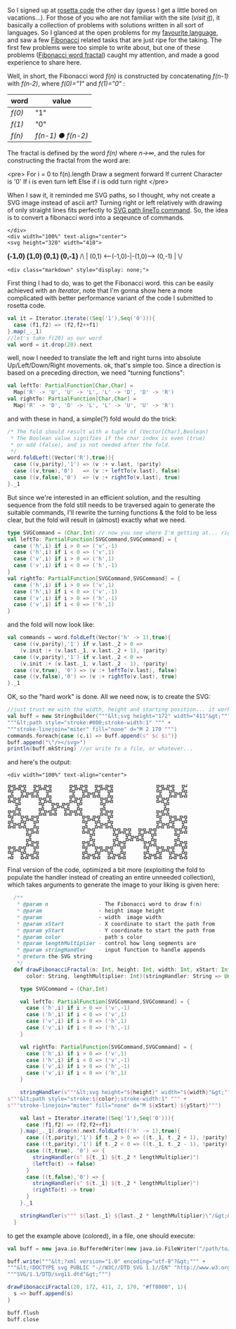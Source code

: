 So I signed up at [rosetta code](http://rosettacode.org) the other day (guess I get a little bored on vacations...). For those of you who are not familiar with the site (_visit [it](http://rosettacode.org)_), it basically a collection of problems with solutions written in all sort of languages. So I glanced at the open problems for my [favourite language](http://www.scala-lang.org), and saw a few [Fibonacci](http://en.wikipedia.org/wiki/Fibonacci_number) related tasks that are just ripe for the taking. The first few problems were too simple to write about, but one of these problems ([Fibonacci word fractal](http://rosettacode.org/wiki/Fibonacci_word/fractal)) caught my attention, and made a good experience to share here.

Well, in short, the Fibonacci word _f(n)_ is constructed by concatenating _f(n-1)_ with _f(n-2)_, where _f(0)="1"_ and _f(1)="0"_ \:

| word   | value                   |
|--------|-------------------------|
| _f(0)_ | "1"                     |
| _f(1)_ | "0"                     |
| _f(n)_ | _f(n-1) &#9679; f(n-2)_ |

The fractal is defined by the word _f(n)_ where _n&#8594;&#8734;_, and the rules for constructing the fractal from the word are\:

&lt;pre&gt;
For i = 0 to f(n).length
  Draw a segment forward 
  If current Character is '0'
    If i is even turn left
    Else if i is odd turn right
&lt;/pre&gt;

When I saw it, it reminded me SVG paths, so I thought, why not create a SVG image instead of ascii art? Turning right or left relatively with drawing of only straight lines fits perfectly to [SVG path lineTo command](http://www.w3.org/TR/SVG/paths.html#PathDataLinetoCommands). So, the idea is to convert a fibonacci word into a seqeunce of commands.

    </div>
    <div width="100%" text-align="center">
    <svg height="320" width="410">
<polygon points="250,0 190,80 230,50 230,140 140,140 170,100 90,160 170,220 140,180 230,180 230,270 190,240 250,320 310,240 270,270 270,180 360,180 330,220 410,160 330,100 360,140 270,140 270,50 310,80" style="fill:#ffc000;stroke:#cc4000;stroke-width:1" />
<text x="150" y="167" style="font-family:Sans-Serif;font-size:larger;font-weight:bold" fill="#cc4000">(-1,0)</text>
<text x="300" y="167" style="font-family:Sans-Serif;font-size:larger;font-weight:bold" fill="#cc4000">(1,0)</text>
<text x="150" y="167" style="font-family:Sans-Serif;font-size:larger;font-weight:bold" fill="#cc4000" transform="rotate(270 250,160)">(0,1)</text>
<text x="150" y="167" style="font-family:Sans-Serif;font-size:larger;font-weight:bold" fill="#cc4000" transform="rotate(90 250,160)">(0,-1)</text> 
         /\
          |
        (0,1)
<--(-1,0)-|-(1,0)-->
        (0,-1)
          |
         \/
    </svg>
    </div>

    <div class="markdown" style="display: none;">
First thing I had to do, was to get the Fibonacci word. this can be easily achieved with an _Iterator_, note that I'm gonna show here a more complicated with better performance variant of the code I submitted to rosetta code.
```scala
val it = Iterator.iterate((Seq('1'),Seq('0'))){
  case (f1,f2) => (f2,f2++f1)
}.map(_._1)
//let's take f(20) as our word
val word = it.drop(20).next
```
well, now I needed to translate the left and right turns into absolute Up/Left/Down/Right movements.
ok, that's simple too. Since a direction is based on a preceding direction, we need "turning functions"\:
```scala
val leftTo: PartialFunction[Char,Char] = 
  Map('R' -> 'U', 'U' -> 'L', 'L' -> 'D', 'D' -> 'R')
val rightTo: PartialFunction[Char,Char] = 
  Map('R' -> 'D', 'D' -> 'L', 'L' -> 'U', 'U' -> 'R')
```
and with these in hand, a simple(?) fold would do the trick\:
```scala
/* The fold should result with a tuple of (Vector[Char],Boolean)
 * The Boolean value signifies if the char index is even (true) 
 * or odd (false), and is not needed after the fold.
 */
word.foldLeft((Vector('R'),true)){
  case ((v,parity),'1') => (v :+ v.last, !parity)
  case ((v,true),'0')   => (v :+ leftTo(v.last), false)
  case ((v,false),'0')  => (v :+ rightTo(v.last), true)
}._1
``` 
But since we're interested in an efficient solution, and the resulting sequence from the fold still needs to be traversed again to generate the suitable commands, I'll rewrite the turning functions & the fold to be less clear, but the fold will result in (almost) exactly what we need.
```scala
type SVGCommand = (Char,Int) // now you see where I'm getting at... right?
val leftTo: PartialFunction[SVGCommand,SVGCommand] = {
  case ('h',i) if i > 0 => ('v',-1)
  case ('h',i) if i < 0 => ('v',1)
  case ('v',i) if i > 0 => ('h',1)
  case ('v',i) if i < 0 => ('h',-1)
}
val rightTo: PartialFunction[SVGCommand,SVGCommand] = {
  case ('h',i) if i > 0 => ('v',1)
  case ('h',i) if i < 0 => ('v',-1)
  case ('v',i) if i > 0 => ('h',-1)
  case ('v',i) if i < 0 => ('h',1)
}
```
and the fold will now look like\:
```scala
val commands = word.foldLeft(Vector('h' -> 1),true){
  case ((v,parity),'1') if v.last._2 > 0 => 
    (v.init :+ (v.last._1, v.last._2 + 1), !parity) 
  case ((v,parity),'1') if v.last._2 < 0 => 
    (v.init :+ (v.last._1, v.last._2 - 1), !parity)
  case ((v,true), '0') => (v :+ leftTo(v.last), false)
  case ((v,false),'0') => (v :+ rightTo(v.last), true)
}._1
```
OK, so the "hard work" is done. All we need now, is to create the SVG\:
```scala
//just trust me with the width, height and starting position... it works. 
val buff = new StringBuilder("""&lt;svg height="172" width="411"&gt;""" + 
"""&lt;path style="stroke:#000;stroke-width:1" """ + 
"""stroke-linejoin="miter" fill="none" d="M 2 170 """)
commands.foreach{case (c,i) => buff.append(s" $c $i")}
buff.append("\"/></svg>")
println(buff.mkString) //or write to a file, or whatever...
```
and here's the output\:
    
    <div width="100%" text-align="center">
<svg height="172" width="411"><path style="stroke:#000;stroke-width:1" stroke-linejoin="miter" fill="none" d="M 2 170  h 1 v -2 h -1 v -2 h 2 v 1 h 2 v -1 h 2 v 2 h -1 v 2 h 2 v -1 h 2 v 1 h 2 v -2 h -1 v -2 h 1 v -2 h -2 v 1 h -2 v -2 h 1 v -2 h -1 v -2 h 2 v 1 h 2 v -2 h -1 v -2 h 1 v -2 h -2 v 1 h -2 v -1 h -2 v 2 h 1 v 2 h -2 v -1 h -2 v 1 h -2 v -2 h 1 v -2 h -1 v -2 h 2 v 1 h 2 v -2 h -1 v -2 h 1 v -2 h -2 v 1 h -2 v -2 h 1 v -2 h -1 v -2 h 2 v 1 h 2 v -1 h 2 v 2 h -1 v 2 h 2 v -1 h 2 v 1 h 2 v -2 h -1 v -2 h 2 v 1 h 2 v -1 h 2 v 2 h -1 v 2 h 1 v 2 h -2 v -1 h -2 v 2 h 1 v 2 h -1 v 2 h 2 v -1 h 2 v 1 h 2 v -2 h -1 v -2 h 2 v 1 h 2 v -1 h 2 v 2 h -1 v 2 h 2 v -1 h 2 v 1 h 2 v -2 h -1 v -2 h 1 v -2 h -2 v 1 h -2 v -2 h 1 v -2 h -1 v -2 h 2 v 1 h 2 v -1 h 2 v 2 h -1 v 2 h 2 v -1 h 2 v 1 h 2 v -2 h -1 v -2 h 2 v 1 h 2 v -1 h 2 v 2 h -1 v 2 h 1 v 2 h -2 v -1 h -2 v 2 h 1 v 2 h -1 v 2 h 2 v -1 h 2 v 2 h -1 v 2 h 1 v 2 h -2 v -1 h -2 v 1 h -2 v -2 h 1 v -2 h -2 v 1 h -2 v -1 h -2 v 2 h 1 v 2 h -1 v 2 h 2 v -1 h 2 v 2 h -1 v 2 h 1 v 2 h -2 v -1 h -2 v 2 h 1 v 2 h -1 v 2 h 2 v -1 h 2 v 1 h 2 v -2 h -1 v -2 h 2 v 1 h 2 v -1 h 2 v 2 h -1 v 2 h 2 v -1 h 2 v 1 h 2 v -2 h -1 v -2 h 1 v -2 h -2 v 1 h -2 v -2 h 1 v -2 h -1 v -2 h 2 v 1 h 2 v -1 h 2 v 2 h -1 v 2 h 2 v -1 h 2 v 1 h 2 v -2 h -1 v -2 h 2 v 1 h 2 v -1 h 2 v 2 h -1 v 2 h 1 v 2 h -2 v -1 h -2 v 2 h 1 v 2 h -1 v 2 h 2 v -1 h 2 v 1 h 2 v -2 h -1 v -2 h 2 v 1 h 2 v -1 h 2 v 2 h -1 v 2 h 2 v -1 h 2 v 1 h 2 v -2 h -1 v -2 h 1 v -2 h -2 v 1 h -2 v -2 h 1 v -2 h -1 v -2 h 2 v 1 h 2 v -2 h -1 v -2 h 1 v -2 h -2 v 1 h -2 v -1 h -2 v 2 h 1 v 2 h -2 v -1 h -2 v 1 h -2 v -2 h 1 v -2 h -1 v -2 h 2 v 1 h 2 v -2 h -1 v -2 h 1 v -2 h -2 v 1 h -2 v -2 h 1 v -2 h -1 v -2 h 2 v 1 h 2 v -1 h 2 v 2 h -1 v 2 h 2 v -1 h 2 v 1 h 2 v -2 h -1 v -2 h 1 v -2 h -2 v 1 h -2 v -2 h 1 v -2 h -1 v -2 h 2 v 1 h 2 v -2 h -1 v -2 h 1 v -2 h -2 v 1 h -2 v -1 h -2 v 2 h 1 v 2 h -2 v -1 h -2 v 1 h -2 v -2 h 1 v -2 h -2 v 1 h -2 v -1 h -2 v 2 h 1 v 2 h -1 v 2 h 2 v -1 h 2 v 2 h -1 v 2 h 1 v 2 h -2 v -1 h -2 v 1 h -2 v -2 h 1 v -2 h -2 v 1 h -2 v -1 h -2 v 2 h 1 v 2 h -2 v -1 h -2 v 1 h -2 v -2 h 1 v -2 h -1 v -2 h 2 v 1 h 2 v -2 h -1 v -2 h 1 v -2 h -2 v 1 h -2 v -2 h 1 v -2 h -1 v -2 h 2 v 1 h 2 v -1 h 2 v 2 h -1 v 2 h 2 v -1 h 2 v 1 h 2 v -2 h -1 v -2 h 1 v -2 h -2 v 1 h -2 v -2 h 1 v -2 h -1 v -2 h 2 v 1 h 2 v -2 h -1 v -2 h 1 v -2 h -2 v 1 h -2 v -1 h -2 v 2 h 1 v 2 h -2 v -1 h -2 v 1 h -2 v -2 h 1 v -2 h -1 v -2 h 2 v 1 h 2 v -2 h -1 v -2 h 1 v -2 h -2 v 1 h -2 v -2 h 1 v -2 h -1 v -2 h 2 v 1 h 2 v -1 h 2 v 2 h -1 v 2 h 2 v -1 h 2 v 1 h 2 v -2 h -1 v -2 h 2 v 1 h 2 v -1 h 2 v 2 h -1 v 2 h 1 v 2 h -2 v -1 h -2 v 2 h 1 v 2 h -1 v 2 h 2 v -1 h 2 v 1 h 2 v -2 h -1 v -2 h 2 v 1 h 2 v -1 h 2 v 2 h -1 v 2 h 2 v -1 h 2 v 1 h 2 v -2 h -1 v -2 h 1 v -2 h -2 v 1 h -2 v -2 h 1 v -2 h -1 v -2 h 2 v 1 h 2 v -2 h -1 v -2 h 1 v -2 h -2 v 1 h -2 v -1 h -2 v 2 h 1 v 2 h -2 v -1 h -2 v 1 h -2 v -2 h 1 v -2 h -1 v -2 h 2 v 1 h 2 v -2 h -1 v -2 h 1 v -2 h -2 v 1 h -2 v -2 h 1 v -2 h -1 v -2 h 2 v 1 h 2 v -1 h 2 v 2 h -1 v 2 h 2 v -1 h 2 v 1 h 2 v -2 h -1 v -2 h 1 v -2 h -2 v 1 h -2 v -2 h 1 v -2 h -1 v -2 h 2 v 1 h 2 v -2 h -1 v -2 h 1 v -2 h -2 v 1 h -2 v -1 h -2 v 2 h 1 v 2 h -2 v -1 h -2 v 1 h -2 v -2 h 1 v -2 h -2 v 1 h -2 v -1 h -2 v 2 h 1 v 2 h -1 v 2 h 2 v -1 h 2 v 2 h -1 v 2 h 1 v 2 h -2 v -1 h -2 v 1 h -2 v -2 h 1 v -2 h -2 v 1 h -2 v -1 h -2 v 2 h 1 v 2 h -2 v -1 h -2 v 1 h -2 v -2 h 1 v -2 h -1 v -2 h 2 v 1 h 2 v -2 h -1 v -2 h 1 v -2 h -2 v 1 h -2 v -1 h -2 v 2 h 1 v 2 h -2 v -1 h -2 v 1 h -2 v -2 h 1 v -2 h -2 v 1 h -2 v -1 h -2 v 2 h 1 v 2 h -1 v 2 h 2 v -1 h 2 v 2 h -1 v 2 h 1 v 2 h -2 v -1 h -2 v 2 h 1 v 2 h -1 v 2 h 2 v -1 h 2 v 1 h 2 v -2 h -1 v -2 h 2 v 1 h 2 v -1 h 2 v 2 h -1 v 2 h 1 v 2 h -2 v -1 h -2 v 2 h 1 v 2 h -1 v 2 h 2 v -1 h 2 v 2 h -1 v 2 h 1 v 2 h -2 v -1 h -2 v 1 h -2 v -2 h 1 v -2 h -2 v 1 h -2 v -1 h -2 v 2 h 1 v 2 h -2 v -1 h -2 v 1 h -2 v -2 h 1 v -2 h -1 v -2 h 2 v 1 h 2 v -2 h -1 v -2 h 1 v -2 h -2 v 1 h -2 v -1 h -2 v 2 h 1 v 2 h -2 v -1 h -2 v 1 h -2 v -2 h 1 v -2 h -2 v 1 h -2 v -1 h -2 v 2 h 1 v 2 h -1 v 2 h 2 v -1 h 2 v 2 h -1 v 2 h 1 v 2 h -2 v -1 h -2 v 1 h -2 v -2 h 1 v -2 h -2 v 1 h -2 v -1 h -2 v 2 h 1 v 2 h -2 v -1 h -2 v 1 h -2 v -2 h 1 v -2 h -1 v -2 h 2 v 1 h 2 v -2 h -1 v -2 h 1 v -2 h -2 v 1 h -2 v -2 h 1 v -2 h -1 v -2 h 2 v 1 h 2 v -1 h 2 v 2 h -1 v 2 h 2 v -1 h 2 v 1 h 2 v -2 h -1 v -2 h 1 v -2 h -2 v 1 h -2 v -2 h 1 v -2 h -1 v -2 h 2 v 1 h 2 v -2 h -1 v -2 h 1 v -2 h -2 v 1 h -2 v -1 h -2 v 2 h 1 v 2 h -2 v -1 h -2 v 1 h -2 v -2 h 1 v -2 h -1 v -2 h 2 v 1 h 2 v -2 h -1 v -2 h 1 v -2 h -2 v 1 h -2 v -2 h 1 v -2 h -1 v -2 h 2 v 1 h 2 v -1 h 2 v 2 h -1 v 2 h 2 v -1 h 2 v 1 h 2 v -2 h -1 v -2 h 2 v 1 h 2 v -1 h 2 v 2 h -1 v 2 h 1 v 2 h -2 v -1 h -2 v 2 h 1 v 2 h -1 v 2 h 2 v -1 h 2 v 1 h 2 v -2 h -1 v -2 h 2 v 1 h 2 v -1 h 2 v 2 h -1 v 2 h 2 v -1 h 2 v 1 h 2 v -2 h -1 v -2 h 1 v -2 h -2 v 1 h -2 v -2 h 1 v -2 h -1 v -2 h 2 v 1 h 2 v -2 h -1 v -2 h 1 v -2 h -2 v 1 h -2 v -1 h -2 v 2 h 1 v 2 h -2 v -1 h -2 v 1 h -2 v -2 h 1 v -2 h -1 v -2 h 2 v 1 h 2 v -2 h -1 v -2 h 1 v -2 h -2 v 1 h -2 v -2 h 1 v -2 h -1 v -2 h 2 v 1 h 2 v -1 h 2 v 2 h -1 v 2 h 2 v -1 h 2 v 1 h 2 v -2 h -1 v -2 h 1 v -2 h -2 v 1 h -2 v -2 h 1 v -2 h -1 v -2 h 2 v 1 h 2 v -2 h -1 v -2 h 1 v -2 h -2 v 1 h -2 v -1 h -2 v 2 h 1 v 2 h -2 v -1 h -2 v 1 h -2 v -2 h 1 v -2 h -2 v 1 h -2 v -1 h -2 v 2 h 1 v 2 h -1 v 2 h 2 v -1 h 2 v 2 h -1 v 2 h 1 v 2 h -2 v -1 h -2 v 1 h -2 v -2 h 1 v -2 h -2 v 1 h -2 v -1 h -2 v 2 h 1 v 2 h -2 v -1 h -2 v 1 h -2 v -2 h 1 v -2 h -1 v -2 h 2 v 1 h 2 v -2 h -1 v -2 h 1 v -2 h -2 v 1 h -2 v -2 h 1 v -2 h -1 v -2 h 2 v 1 h 2 v -1 h 2 v 2 h -1 v 2 h 2 v -1 h 2 v 1 h 2 v -2 h -1 v -2 h 1 v -2 h -2 v 1 h -2 v -2 h 1 v -2 h -1 v -2 h 2 v 1 h 2 v -2 h -1 v -2 h 1 v -2 h -2 v 1 h -2 v -1 h -2 v 2 h 1 v 2 h -2 v -1 h -2 v 1 h -2 v -2 h 1 v -2 h -1 v -2 h 2 v 1 h 2 v -2 h -1 v -2 h 1 v -2 h -2 v 1 h -2 v -2 h 1 v -2 h -1 v -2 h 2 v 1 h 2 v -1 h 2 v 2 h -1 v 2 h 2 v -1 h 2 v 1 h 2 v -2 h -1 v -2 h 2 v 1 h 2 v -1 h 2 v 2 h -1 v 2 h 1 v 2 h -2 v -1 h -2 v 2 h 1 v 2 h -1 v 2 h 2 v -1 h 2 v 1 h 2 v -2 h -1 v -2 h 2 v 1 h 2 v -1 h 2 v 2 h -1 v 2 h 2 v -1 h 2 v 1 h 2 v -2 h -1 v -2 h 1 v -2 h -2 v 1 h -2 v -2 h 1 v -2 h -1 v -2 h 2 v 1 h 2 v -1 h 2 v 2 h -1 v 2 h 2 v -1 h 2 v 1 h 2 v -2 h -1 v -2 h 2 v 1 h 2 v -1 h 2 v 2 h -1 v 2 h 1 v 2 h -2 v -1 h -2 v 2 h 1 v 2 h -1 v 2 h 2 v -1 h 2 v 2 h -1 v 2 h 1 v 2 h -2 v -1 h -2 v 1 h -2 v -2 h 1 v -2 h -2 v 1 h -2 v -1 h -2 v 2 h 1 v 2 h -1 v 2 h 2 v -1 h 2 v 2 h -1 v 2 h 1 v 2 h -2 v -1 h -2 v 2 h 1 v 2 h -1 v 2 h 2 v -1 h 2 v 1 h 2 v -2 h -1 v -2 h 2 v 1 h 2 v -1 h 2 v 2 h -1 v 2 h 2 v -1 h 2 v 1 h 2 v -2 h -1 v -2 h 1 v -2 h -2 v 1 h -2 v -2 h 1 v -2 h -1 v -2 h 2 v 1 h 2 v -1 h 2 v 2 h -1 v 2 h 2 v -1 h 2 v 1 h 2 v -2 h -1 v -2 h 2 v 1 h 2 v -1 h 2 v 2 h -1 v 2 h 1 v 2 h -2 v -1 h -2 v 2 h 1 v 2 h -1 v 2 h 2 v -1 h 2 v 1 h 2 v -2 h -1 v -2 h 2 v 1 h 2 v -1 h 2 v 2 h -1 v 2 h 2 v -1 h 2 v 1 h 2 v -2 h -1 v -2 h 1 v -2 h -2 v 1 h -2 v -2 h 1 v -2 h -1 v -2 h 2 v 1 h 2 v -2 h -1 v -2 h 1 v -2 h -2 v 1 h -2 v -1 h -2 v 2 h 1 v 2 h -2 v -1 h -2 v 1 h -2 v -2 h 1 v -2 h -1 v -2 h 2 v 1 h 2 v -2 h -1 v -2 h 1 v -2 h -2 v 1 h -2 v -2 h 1 v -2 h -1 v -2 h 2 v 1 h 2 v -1 h 2 v 2 h -1 v 2 h 2 v -1 h 2 v 1 h 2 v -2 h -1 v -2 h 2 v 1 h 2 v -1 h 2 v 2 h -1 v 2 h 1 v 2 h -2 v -1 h -2 v 2 h 1 v 2 h -1 v 2 h 2 v -1 h 2 v 1 h 2 v -2 h -1 v -2 h 2 v 1 h 2 v -1 h 2 v 2 h -1 v 2 h 2 v -1 h 2 v 1 h 2 v -2 h -1 v -2 h 1 v -2 h -2 v 1 h -2 v -2 h 1 v -2 h -1 v -2 h 2 v 1 h 2 v -1 h 2 v 2 h -1 v 2 h 2 v -1 h 2 v 1 h 2 v -2 h -1 v -2 h 2 v 1 h 2 v -1 h 2 v 2 h -1 v 2 h 1 v 2 h -2 v -1 h -2 v 2 h 1 v 2 h -1 v 2 h 2 v -1 h 2 v 2 h -1 v 2 h 1 v 2 h -2 v -1 h -2 v 1 h -2 v -2 h 1 v -2 h -2 v 1 h -2 v -1 h -2 v 2 h 1 v 2 h -1 v 2 h 2 v -1 h 2 v 2 h -1 v 2 h 1 v 2 h -2 v -1 h -2 v 2 h 1 v 2 h -1 v 2 h 2 v -1 h 2 v 1 h 2 v -2 h -1 v -2 h 2 v 1 h 2 v -1 h 2 v 2 h -1 v 2 h 1 v 2 h -2 v -1 h -2 v 2 h 1 v 2 h -1 v 2 h 2 v -1 h 2 v 2 h -1 v 2 h 1 v 2 h -2 v -1 h -2 v 1 h -2 v -2 h 1 v -2 h -2 v 1 h -2 v -1 h -2 v 2 h 1 v 2 h -2 v -1 h -2 v 1 h -2 v -2 h 1 v -2 h -1 v -2 h 2 v 1 h 2 v -2 h -1 v -2 h 1 v -2 h -2 v 1 h -2 v -1 h -2 v 2 h 1 v 2 h -2 v -1 h -2 v 1 h -2 v -2 h 1 v -2 h -2 v 1 h -2 v -1 h -2 v 2 h 1 v 2 h -1 v 2 h 2 v -1 h 2 v 2 h -1 v 2 h 1 v 2 h -2 v -1 h -2 v 2 h 1 v 2 h -1 v 2 h 2 v -1 h 2 v 1 h 2 v -2 h -1 v -2 h 2 v 1 h 2 v -1 h 2 v 2 h -1 v 2 h 1 v 2 h -2 v -1 h -2 v 2 h 1 v 2 h -1 v 2 h 2 v -1 h 2 v 2 h -1 v 2 h 1 v 2 h -2 v -1 h -2 v 1 h -2 v -2 h 1 v -2 h -2 v 1 h -2 v -1 h -2 v 2 h 1 v 2 h -1 v 2 h 2 v -1 h 2 v 2 h -1 v 2 h 1 v 2 h -2 v -1 h -2 v 2 h 1 v 2 h -1 v 2 h 2 v -1 h 2 v 1 h 2 v -2 h -1 v -2 h 2 v 1 h 2 v -1 h 2 v 2 h -1 v 2 h 2 v -1 h 2 v 1 h 2 v -2 h -1 v -2 h 1 v -2 h -2 v 1 h -2 v -2 h 1 v -2 h -1 v -2 h 2 v 1 h 2 v -1 h 2 v 2 h -1 v 2 h 2 v -1 h 2 v 1 h 2 v -2 h -1 v -2 h 2 v 1 h 2 v -1 h 2 v 2 h -1 v 2 h 1 v 2 h -2 v -1 h -2 v 2 h 1 v 2 h -1 v 2 h 2 v -1 h 2 v 1 h 2 v -2 h -1 v -2 h 2 v 1 h 2 v -1 h 2 v 2 h -1 v 2 h 2 v -1 h 2 v 1 h 2 v -2 h -1 v -2 h 1 v -2 h -2 v 1 h -2 v -2 h 1 v -2 h -1 v -2 h 2 v 1 h 2 v -2 h -1 v -2 h 1 v -2 h -2 v 1 h -2 v -1 h -2 v 2 h 1 v 2 h -2 v -1 h -2 v 1 h -2 v -2 h 1 v -2 h -1 v -2 h 2 v 1 h 2 v -2 h -1 v -2 h 1 v -2 h -2 v 1 h -2 v -2 h 1 v -2 h -1 v -2 h 2 v 1 h 2 v -1 h 2 v 2 h -1 v 2 h 2 v -1 h 2 v 1 h 2 v -2 h -1 v -2 h 2 v 1 h 2 v -1 h 2 v 2 h -1 v 2 h 1 v 2 h -2 v -1 h -2 v 2 h 1 v 2 h -1 v 2 h 2 v -1 h 2 v 1 h 2 v -2 h -1 v -2 h 2 v 1 h 2 v -1 h 2 v 2 h -1 v 2 h 2 v -1 h 2 v 1 h 2 v -2 h -1 v -2 h 1 v -2 h -2 v 1 h -2 v -2 h 1 v -2 h -1 v -2 h 2 v 1 h 2 v -1 h 2 v 2 h -1 v 2 h 2 v -1 h 2 v 1 h 2 v -2 h -1 v -2 h 2 v 1 h 2 v -1 h 2 v 2 h -1 v 2 h 1 v 2 h -2 v -1 h -2 v 2 h 1 v 2 h -1 v 2 h 2 v -1 h 2 v 2 h -1 v 2 h 1 v 2 h -2 v -1 h -2 v 1 h -2 v -2 h 1 v -2 h -2 v 1 h -2 v -1 h -2 v 2 h 1 v 2 h -1 v 2 h 2 v -1 h 2 v 2 h -1 v 2 h 1 v 2 h -2 v -1 h -2 v 2 h 1 v 2 h -1 v 2 h 2 v -1 h 2 v 1 h 2 v -2 h -1 v -2 h 2 v 1 h 2 v -1 h 2 v 2 h -1 v 2 h 2 v -1 h 2 v 1 h 2 v -2 h -1 v -2 h 1 v -2 h -2 v 1 h -2 v -2 h 1 v -2 h -1 v -2 h 2 v 1 h 2 v -1 h 2 v 2 h -1 v 2 h 2 v -1 h 2 v 1 h 2 v -2 h -1 v -2 h 2 v 1 h 2 v -1 h 2 v 2 h -1 v 2 h 1 v 2 h -2 v -1 h -2 v 2 h 1 v 2 h -1 v 2 h 2 v -1 h 2 v 1 h 2 v -2 h -1 v -2 h 2 v 1 h 2 v -1 h 2 v 2 h -1 v 2 h 2 v -1 h 2 v 1 h 2 v -2 h -1 v -2 h 1 v -2 h -2 v 1 h -2 v -2 h 1 v -2 h -1 v -2 h 2 v 1 h 2 v -2 h -1 v -2 h 1 v -2 h -2 v 1 h -2 v -1 h -2 v 2 h 1 v 2 h -2 v -1 h -2 v 1 h -2 v -2 h 1 v -2 h -1 v -2 h 2 v 1 h 2 v -2 h -1 v -2 h 1 v -2 h -2 v 1 h -2 v -2 h 1 v -2 h -1 v -2 h 2 v 1 h 2 v -1 h 2 v 2 h -1 v 2 h 2 v -1 h 2 v 1 h 2 v -2 h -1 v -2 h 1 v -2 h -2 v 1 h -2 v -2 h 1 v -2 h -1 v -2 h 2 v 1 h 2 v -2 h -1 v -2 h 1 v -2 h -2 v 1 h -2 v -1 h -2 v 2 h 1 v 2 h -2 v -1 h -2 v 1 h -2 v -2 h 1 v -2 h -2 v 1 h -2 v -1 h -2 v 2 h 1 v 2 h -1 v 2 h 2 v -1 h 2 v 2 h -1 v 2 h 1 v 2 h -2 v -1 h -2 v 1 h -2 v -2 h 1 v -2 h -2 v 1 h -2 v -1 h -2 v 2 h 1 v 2 h -2 v -1 h -2 v 1 h -2 v -2 h 1 v -2 h -1 v -2 h 2 v 1 h 2 v -2 h -1 v -2 h 1 v -2 h -2 v 1 h -2 v -2 h 1 v -2 h -1 v -2 h 2 v 1 h 2 v -1 h 2 v 2 h -1 v 2 h 2 v -1 h 2 v 1 h 2 v -2 h -1 v -2 h 1 v -2 h -2 v 1 h -2 v -2 h 1 v -2 h -1 v -2 h 2 v 1 h 2 v -2 h -1 v -2 h 1 v -2 h -2 v 1 h -2 v -1 h -2 v 2 h 1 v 2 h -2 v -1 h -2 v 1 h -2 v -2 h 1 v -2 h -1 v -2 h 2 v 1 h 2 v -2 h -1 v -2 h 1 v -2 h -2 v 1 h -2 v -2 h 1 v -2 h -1 v -2 h 2 v 1 h 2 v -1 h 2 v 2 h -1 v 2 h 2 v -1 h 2 v 1 h 2 v -2 h -1 v -2 h 2 v 1 h 2 v -1 h 2 v 2 h -1 v 2 h 1 v 2 h -2 v -1 h -2 v 2 h 1 v 2 h -1 v 2 h 2 v -1 h 2 v 1 h 2 v -2 h -1 v -2 h 2 v 1 h 2 v -1 h 2 v 2 h -1 v 2 h 2 v -1 h 2 v 1 h 2 v -2 h -1 v -2 h 1 v -2 h -2 v 1 h -2 v -2 h 1 v -2 h -1 v -2 h 2 v 1 h 2 v -1 h 2 v 2 h -1 v 2 h 2 v -1 h 2 v 1 h 2 v -2 h -1 v -2 h 2 v 1 h 2 v -1 h 2 v 2 h -1 v 2 h 1 v 2 h -2 v -1 h -2 v 2 h 1 v 2 h -1 v 2 h 2 v -1 h 2 v 2 h -1 v 2 h 1 v 2 h -2 v -1 h -2 v 1 h -2 v -2 h 1 v -2 h -2 v 1 h -2 v -1 h -2 v 2 h 1 v 2 h -1 v 2 h 2 v -1 h 2 v 2 h -1 v 2 h 1 v 2 h -2 v -1 h -2 v 2 h 1 v 2 h -1 v 2 h 2 v -1 h 2 v 1 h 2 v -2 h -1 v -2 h 2 v 1 h 2 v -1 h 2 v 2 h -1 v 2 h 2 v -1 h 2 v 1 h 2 v -2 h -1 v -2 h 1 v -2 h -2 v 1 h -2 v -2 h 1 v -2 h -1 v -2 h 2 v 1 h 2 v -1 h 2 v 2 h -1 v 2 h 2 v -1 h 2 v 1 h 2 v -2 h -1 v -2 h 2 v 1 h 2 v -1 h 2 v 2 h -1 v 2 h 1 v 2 h -2 v -1 h -2 v 2 h 1 v 2 h -1 v 2 h 2 v -1 h 2 v 1 h 2 v -2 h -1 v -2 h 2 v 1 h 2 v -1 h 2 v 2 h -1 v 2 h 2 v -1 h 2 v 1 h 2 v -2 h -1 v -2 h 1 v -2 h -2 v 1 h -2 v -2 h 1 v -2 h -1 v -2 h 2 v 1 h 2 v -2 h -1 v -2 h 1 v -2 h -2 v 1 h -2 v -1 h -2 v 2 h 1 v 2 h -2 v -1 h -2 v 1 h -2 v -2 h 1 v -2 h -1 v -2 h 2 v 1 h 2 v -2 h -1 v -2 h 1 v -2 h -2 v 1 h -2 v -2 h 1 v -2 h -1 v -2 h 2 v 1 h 2 v -1 h 2 v 2 h -1 v 2 h 2 v -1 h 2 v 1 h 2 v -2 h -1 v -2 h 2 v 1 h 2 v -1 h 2 v 2 h -1 v 2 h 1 v 2 h -2 v -1 h -2 v 2 h 1 v 2 h -1 v 2 h 2 v -1 h 2 v 1 h 2 v -2 h -1 v -2 h 2 v 1 h 2 v -1 h 2 v 2 h -1 v 2 h 2 v -1 h 2 v 1 h 2 v -2 h -1 v -2 h 1 v -2 h -2 v 1 h -2 v -2 h 1 v -2 h -1 v -2 h 2 v 1 h 2 v -1 h 2 v 2 h -1 v 2 h 2 v -1 h 2 v 1 h 2 v -2 h -1 v -2 h 2 v 1 h 2 v -1 h 2 v 2 h -1 v 2 h 1 v 2 h -2 v -1 h -2 v 2 h 1 v 2 h -1 v 2 h 2 v -1 h 2 v 2 h -1 v 2 h 1 v 2 h -2 v -1 h -2 v 1 h -2 v -2 h 1 v -2 h -2 v 1 h -2 v -1 h -2 v 2 h 1 v 2 h -1 v 2 h 2 v -1 h 2 v 2 h -1 v 2 h 1 v 2 h -2 v -1 h -2 v 2 h 1 v 2 h -1 v 2 h 2 v -1 h 2 v 1 h 2 v -2 h -1 v -2 h 2 v 1 h 2 v -1 h 2 v 2 h -1 v 2 h 1 v 2 h -2 v -1 h -2 v 2 h 1 v 2 h -1 v 2 h 2 v -1 h 2 v 2 h -1 v 2 h 1 v 2 h -2 v -1 h -2 v 1 h -2 v -2 h 1 v -2 h -2 v 1 h -2 v -1 h -2 v 2 h 1 v 2 h -2 v -1 h -2 v 1 h -2 v -2 h 1 v -2 h -1 v -2 h 2 v 1 h 2 v -2 h -1 v -2 h 1 v -2 h -2 v 1 h -2 v -1 h -2 v 2 h 1 v 2 h -2 v -1 h -2 v 1 h -2 v -2 h 1 v -2 h -2 v 1 h -2 v -1 h -2 v 2 h 1 v 2 h -1 v 2 h 2 v -1 h 2 v 2 h -1 v 2 h 1 v 2 h -2 v -1 h -2 v 2 h 1 v 2 h -1 v 2 h 2 v -1 h 2 v 1 h 2 v -2 h -1 v -2 h 2 v 1 h 2 v -1 h 2 v 2 h -1 v 2 h 1 v 2 h -2 v -1 h -2 v 2 h 1 v 2 h -1 v 2 h 2 v -1 h 2 v 2 h -1 v 2 h 1 v 2 h -2 v -1 h -2 v 1 h -2 v -2 h 1 v -2 h -2 v 1 h -2 v -1 h -2 v 2 h 1 v 2 h -1 v 2 h 2 v -1 h 2 v 2 h -1 v 2 h 1 v 2 h -2 v -1 h -2 v 2 h 1 v 2 h -1 v 2 h 2 v -1 h 2 v 1 h 2 v -2 h -1 v -2 h 2 v 1 h 2 v -1 h 2 v 2 h -1 v 2 h 2 v -1 h 2 v 1 h 2 v -2 h -1 v -2 h 1 v -2 h -2 v 1 h -2 v -2 h 1 v -2 h -1 v -2 h 2 v 1 h 2 v -1 h 2 v 2 h -1 v 2 h 2 v -1 h 2 v 1 h 2 v -2 h -1 v -2 h 2 v 1 h 2 v -1 h 2 v 2 h -1 v 2 h 1 v 2 h -2 v -1 h -2 v 2 h 1 v 2 h -1 v 2 h 2 v -1 h 2 v 2 h -1 v 2 h 1 v 2 h -2 v -1 h -2 v 1 h -2 v -2 h 1 v -2 h -2 v 1 h -2 v -1 h -2 v 2 h 1 v 2 h -1 v 2 h 2 v -1 h 2 v 2 h -1 v 2 h 1 v 2 h -2 v -1 h -2 v 2 h 1 v 2 h -1 v 2 h 2 v -1 h 2 v 1 h 2 v -2 h -1 v -2 h 2 v 1 h 2 v -1 h 2 v 2 h -1 v 2 h 1 v 2 h -2 v -1 h -2 v 2 h 1 v 2 h -1 v 2 h 2 v -1 h 2 v 2 h -1 v 2 h 1 v 2 h -2 v -1 h -2 v 1 h -2 v -2 h 1 v -2 h -2 v 1 h -2 v -1 h -2 v 2 h 1 v 2 h -2 v -1 h -2 v 1 h -2 v -2 h 1 v -2 h -1 v -2 h 2 v 1 h 2 v -2 h -1 v -2 h 1 v -2 h -2 v 1 h -2 v -1 h -2 v 2 h 1 v 2 h -2 v -1 h -2 v 1 h -2 v -2 h 1 v -2 h -2 v 1 h -2 v -1 h -2 v 2 h 1 v 2 h -1 v 2 h 2 v -1 h 2 v 2 h -1 v 2 h 1 v 2 h -2 v -1 h -2 v 1 h -2 v -2 h 1 v -2 h -2 v 1 h -2 v -1 h -2 v 2 h 1 v 2 h -2 v -1 h -2 v 1 h -2 v -2 h 1 v -2 h -1 v -2 h 2 v 1 h 2 v -2 h -1 v -2 h 1 v -2 h -2 v 1 h -2 v -2 h 1 v -2 h -1 v -2 h 2 v 1 h 2 v -1 h 2 v 2 h -1 v 2 h 2 v -1 h 2 v 1 h 2 v -2 h -1 v -2 h 1 v -2 h -2 v 1 h -2 v -2 h 1 v -2 h -1 v -2 h 2 v 1 h 2 v -2 h -1 v -2 h 1 v -2 h -2 v 1 h -2 v -1 h -2 v 2 h 1 v 2 h -2 v -1 h -2 v 1 h -2 v -2 h 1 v -2 h -2 v 1 h -2 v -1 h -2 v 2 h 1 v 2 h -1 v 2 h 2 v -1 h 2 v 2 h -1 v 2 h 1 v 2 h -2 v -1 h -2 v 1 h -2 v -2 h 1 v -2 h -2 v 1 h -2 v -1 h -2 v 2 h 1 v 2 h -2 v -1 h -2 v 1 h -2 v -2 h 1 v -2 h -1 v -2 h 2 v 1 h 2 v -2 h -1 v -2 h 1 v -2 h -2 v 1 h -2 v -1 h -2 v 2 h 1 v 2 h -2 v -1 h -2 v 1 h -2 v -2 h 1 v -2 h -2 v 1 h -2 v -1 h -2 v 2 h 1 v 2 h -1 v 2 h 2 v -1 h 2 v 2 h -1 v 2 h 1 v 2 h -2 v -1 h -2 v 2 h 1 v 2 h -1 v 2 h 2 v -1 h 2 v 1 h 2 v -2 h -1 v -2 h 2 v 1 h 2 v -1 h 2 v 2 h -1 v 2 h 1 v 2 h -2 v -1 h -2 v 2 h 1 v 2 h -1 v 2 h 2 v -1 h 2 v 2 h -1 v 2 h 1 v 2 h -2 v -1 h -2 v 1 h -2 v -2 h 1 v -2 h -2 v 1 h -2 v -1 h -2 v 2 h 1 v 2 h -1 v 2 h 2 v -1 h 2 v 2 h -1 v 2 h 1 v 2 h -2 v -1 h -2 v 2 h 1 v 2 h -1 v 2 h 2 v -1 h 2 v 1 h 2 v -2 h -1 v -2 h 2 v 1 h 2 v -1 h 2 v 2 h -1 v 2 h 2 v -1 h 2 v 1 h 2 v -2 h -1 v -2 h 1 v -2 h -2 v 1 h -2 v -2 h 1 v -2 h -1 v -2 h 2 v 1 h 2 v -1 h 2 v 2 h -1 v 2 h 2 v -1 h 2 v 1 h 2 v -2 h -1 v -2 h 2 v 1 h 2 v -1 h 2 v 2 h -1 v 2 h 1 v 2 h -2 v -1 h -2 v 2 h 1 v 2 h -1 v 2 h 2 v -1 h 2 v 2 h -1 v 2 h 1 v 2 h -2 v -1 h -2 v 1 h -2 v -2 h 1 v -2 h -2 v 1 h -2 v -1 h -2 v 2 h 1 v 2 h -1 v 2 h 2 v -1 h 2 v 2 h -1 v 2 h 1 v 2 h -2 v -1 h -2 v 2 h 1 v 2 h -1 v 2 h 2 v -1 h 2 v 1 h 2 v -2 h -1 v -2 h 2 v 1 h 2 v -1 h 2 v 2 h -1 v 2 h 1 v 2 h -2 v -1 h -2 v 2 h 1 v 2 h -1 v 2 h 2 v -1 h 2 v 2 h -1 v 2 h 1 v 2 h -2 v -1 h -2 v 1 h -2 v -2 h 1 v -2 h -2 v 1 h -2 v -1 h -2 v 2 h 1 v 2 h -2 v -1 h -2 v 1 h -2 v -2 h 1 v -2 h -1 v -2 h 2 v 1 h 2 v -2 h -1 v -2 h 1 v -2 h -2 v 1 h -2 v -1 h -2 v 2 h 1 v 2 h -2 v -1 h -2 v 1 h -2 v -2 h 1 v -2 h -2 v 1 h -2 v -1 h -2 v 2 h 1 v 2 h -1 v 2 h 2 v -1 h 2 v 2 h -1 v 2 h 1 v 2 h -2 v -1 h -2 v 2 h 1 v 2 h -1 v 2 h 2 v -1 h 2 v 1 h 2 v -2 h -1 v -2 h 2 v 1 h 2 v -1 h 2 v 2 h -1 v 2 h 1 v 2 h -2 v -1 h -2 v 2 h 1 v 2 h -1 v 2 h 2 v -1 h 2 v 2 h -1 v 2 h 1 v 2 h -2 v -1 h -2 v 1 h -2 v -2 h 1 v -2 h -2 v 1 h -2 v -1 h -2 v 2 h 1 v 2 h -1 v 2 h 2 v -1 h 2 v 2 h -1 v 2 h 1 v 2 h -2 v -1 h -2 v 2 h 1 v 2 h -1 v 2 h 2 v -1 h 2 v 1 h 2 v -2 h -1 v -2 h 2 v 1 h 2 v -1 h 2 v 2 h -1 v 2 h 2 v -1 h 2 v 1 h 2 v -2 h -1 v -2 h 1 v -2 h -2 v 1 h -2 v -2 h 1 v -2 h -1 v -2 h 2 v 1 h 2 v -1 h 2 v 2 h -1 v 2 h 2 v -1 h 2 v 1 h 2 v -2 h -1 v -2 h 2 v 1 h 2 v -1 h 2 v 2 h -1 v 2 h 1 v 2 h -2 v -1 h -2 v 2 h 1 v 2 h -1 v 2 h 2 v -1 h 2 v 1 h 2 v -2 h -1 v -2 h 2 v 1 h 2 v -1 h 2 v 2 h -1 v 2 h 2 v -1 h 2 v 1 h 2 v -2 h -1 v -2 h 1 v -2 h -2 v 1 h -2 v -2 h 1 v -2 h -1 v -2 h 2 v 1 h 2 v -2 h -1 v -2 h 1 v -2 h -2 v 1 h -2 v -1 h -2 v 2 h 1 v 2 h -2 v -1 h -2 v 1 h -2 v -2 h 1 v -2 h -1 v -2 h 2 v 1 h 2 v -2 h -1 v -2 h 1 v -2 h -2 v 1 h -2 v -2 h 1 v -2 h -1 v -2 h 2 v 1 h 2 v -1 h 2 v 2 h -1 v 2 h 2 v -1 h 2 v 1 h 2 v -2 h -1 v -2 h 2 v 1 h 2 v -1 h 2 v 2 h -1 v 2 h 1 v 2 h -2 v -1 h -2 v 2 h 1 v 2 h -1 v 2 h 2 v -1 h 2 v 1 h 2 v -2 h -1 v -2 h 2 v 1 h 2 v -1 h 2 v 2 h -1 v 2 h 2 v -1 h 2 v 1 h 2 v -2 h -1 v -2 h 1 v -2 h -2 v 1 h -2 v -2 h 1 v -2 h -1 v -2 h 2 v 1 h 2 v -1 h 2 v 2 h -1 v 2 h 2 v -1 h 2 v 1 h 2 v -2 h -1 v -2 h 2 v 1 h 2 v -1 h 2 v 2 h -1 v 2 h 1 v 2 h -2 v -1 h -2 v 2 h 1 v 2 h -1 v 2 h 2 v -1 h 2 v 2 h -1 v 2 h 1 v 2 h -2 v -1 h -2 v 1 h -2 v -2 h 1 v -2 h -2 v 1 h -2 v -1 h -2 v 2 h 1 v 2 h -1 v 2 h 2 v -1 h 2 v 2 h -1 v 2 h 1 v 2 h -2 v -1 h -2 v 2 h 1 v 2 h -1 v 2 h 2 v -1 h 2 v 1 h 2 v -2 h -1 v -2 h 2 v 1 h 2 v -1 h 2 v 2 h -1 v 2 h 2 v -1 h 2 v 1 h 2 v -2 h -1 v -2 h 1 v -2 h -2 v 1 h -2 v -2 h 1 v -2 h -1 v -2 h 2 v 1 h 2 v -1 h 2 v 2 h -1 v 2 h 2 v -1 h 2 v 1 h 2 v -2 h -1 v -2 h 2 v 1 h 2 v -1 h 2 v 2 h -1 v 2 h 1 v 2 h -2 v -1 h -2 v 2 h 1 v 2 h -1 v 2 h 2 v -1 h 2 v 1 h 2 v -2 h -1 v -2 h 2 v 1 h 2 v -1 h 2 v 2 h -1 v 2 h 2 v -1 h 2 v 1 h 2 v -2 h -1 v -2 h 1 v -2 h -2 v 1 h -2 v -2 h 1 v -2 h -1 v -2 h 2 v 1 h 2 v -2 h -1 v -2 h 1 v -2 h -2 v 1 h -2 v -1 h -2 v 2 h 1 v 2 h -2 v -1 h -2 v 1 h -2 v -2 h 1 v -2 h -1 v -2 h 2 v 1 h 2 v -2 h -1 v -2 h 1 v -2 h -2 v 1 h -2 v -2 h 1 v -2 h -1 v -2 h 2 v 1 h 2 v -1 h 2 v 2 h -1 v 2 h 2 v -1 h 2 v 1 h 2 v -2 h -1 v -2 h 1 v -2 h -2 v 1 h -2 v -2 h 1 v -2 h -1 v -2 h 2 v 1 h 2 v -2 h -1 v -2 h 1 v -2 h -2 v 1 h -2 v -1 h -2 v 2 h 1 v 2 h -2 v -1 h -2 v 1 h -2 v -2 h 1 v -2 h -2 v 1 h -2 v -1 h -2 v 2 h 1 v 2 h -1 v 2 h 2 v -1 h 2 v 2 h -1 v 2 h 1 v 2 h -2 v -1 h -2 v 1 h -2 v -2 h 1 v -2 h -2 v 1 h -2 v -1 h -2 v 2 h 1 v 2 h -2 v -1 h -2 v 1 h -2 v -2 h 1 v -2 h -1 v -2 h 2 v 1 h 2 v -2 h -1 v -2 h 1 v -2 h -2 v 1 h -2 v -2 h 1 v -2 h -1 v -2 h 2 v 1 h 2 v -1 h 2 v 2 h -1 v 2 h 2 v -1 h 2 v 1 h 2 v -2 h -1 v -2 h 1 v -2 h -2 v 1 h -2 v -2 h 1 v -2 h -1 v -2 h 2 v 1 h 2 v -2 h -1 v -2 h 1 v -2 h -2 v 1 h -2 v -1 h -2 v 2 h 1 v 2 h -2 v -1 h -2 v 1 h -2 v -2 h 1 v -2 h -1 v -2 h 2 v 1 h 2 v -2 h -1 v -2 h 1 v -2 h -2 v 1 h -2 v -2 h 1 v -2 h -1 v -2 h 2 v 1 h 2 v -1 h 2 v 2 h -1 v 2 h 2 v -1 h 2 v 1 h 2 v -2 h -1 v -2 h 2 v 1 h 2 v -1 h 2 v 2 h -1 v 2 h 1 v 2 h -2 v -1 h -2 v 2 h 1 v 2 h -1 v 2 h 2 v -1 h 2 v 1 h 2 v -2 h -1 v -2 h 2 v 1 h 2 v -1 h 2 v 2 h -1 v 2 h 2 v -1 h 2 v 1 h 2 v -2 h -1 v -2 h 1 v -2 h -2 v 1 h -2 v -2 h 1 v -2 h -1 v -2 h 2 v 1 h 2 v -1 h 2 v 2 h -1 v 2 h 2 v -1 h 2 v 1 h 2 v -2 h -1 v -2 h 2 v 1 h 2 v -1 h 2 v 2 h -1 v 2 h 1 v 2 h -2 v -1 h -2 v 2 h 1 v 2 h -1 v 2 h 2 v -1 h 2 v 2 h -1 v 2 h 1 v 2 h -2 v -1 h -2 v 1 h -2 v -2 h 1 v -2 h -2 v 1 h -2 v -1 h -2 v 2 h 1 v 2 h -1 v 2 h 2 v -1 h 2 v 2 h -1 v 2 h 1 v 2 h -2 v -1 h -2 v 2 h 1 v 2 h -1 v 2 h 2 v -1 h 2 v 1 h 2 v -2 h -1 v -2 h 2 v 1 h 2 v -1 h 2 v 2 h -1 v 2 h 2 v -1 h 2 v 1 h 2 v -2 h -1 v -2 h 1 v -2 h -2 v 1 h -2 v -2 h 1 v -2 h -1 v -2 h 2 v 1 h 2 v -1 h 2 v 2 h -1 v 2 h 2 v -1 h 2 v 1 h 2 v -2 h -1 v -2 h 2 v 1 h 2 v -1 h 2 v 2 h -1 v 2 h 1 v 2 h -2 v -1 h -2 v 2 h 1 v 2 h -1 v 2 h 2 v -1 h 2 v 1 h 2 v -2 h -1 v -2 h 2 v 1 h 2 v -1 h 2 v 2 h -1 v 2 h 2 v -1 h 2 v 1 h 2 v -2 h -1 v -2 h 1 v -2 h -2 v 1 h -2 v -2 h 1 v -2 h -1 v -2 h 2 v 1 h 2 v -2 h -1 v -2 h 1 v -2 h -2 v 1 h -2 v -1 h -2 v 2 h 1 v 2 h -2 v -1 h -2 v 1 h -2 v -2 h 1 v -2 h -1 v -2 h 2 v 1 h 2 v -2 h -1 v -2 h 1 v -2 h -2 v 1 h -2 v -2 h 1 v -2 h -1 v -2 h 2 v 1 h 2 v -1 h 2 v 2 h -1 v 2 h 2 v -1 h 2 v 1 h 2 v -2 h -1 v -2 h 2 v 1 h 2 v -1 h 2 v 2 h -1 v 2 h 1 v 2 h -2 v -1 h -2 v 2 h 1 v 2 h -1 v 2 h 2 v -1 h 2 v 1 h 2 v -2 h -1 v -2 h 2 v 1 h 2 v -1 h 2 v 2 h -1 v 2 h 2 v -1 h 2 v 1 h 2 v -2 h -1 v -2 h 1 v -2 h -2 v 1 h -2 v -2 h 1 v -2 h -1 v -2 h 2 v 1 h 2 v -1 h 2 v 2 h -1 v 2 h 2 v -1 h 2 v 1 h 2 v -2 h -1 v -2 h 2 v 1 h 2 v -1 h 2 v 2 h -1 v 2 h 1 v 2 h -2 v -1 h -2 v 2 h 1 v 2 h -1 v 2 h 2 v -1 h 2 v 2 h -1 v 2 h 1 v 2 h -2 v -1 h -2 v 1 h -2 v -2 h 1 v -2 h -2 v 1 h -2 v -1 h -2 v 2 h 1 v 2 h -1 v 2 h 2 v -1 h 2 v 2 h -1 v 2 h 1 v 2 h -2 v -1 h -2 v 2 h 1 v 2 h -1 v 2 h 2 v -1 h 2 v 1 h 2 v -2 h -1 v -2 h 2 v 1 h 2 v -1 h 2 v 2 h -1 v 2 h 1 v 2 h -2 v -1 h -2 v 2 h 1 v 2 h -1 v 2 h 2 v -1 h 2 v 2 h -1 v 2 h 1 v 2 h -2 v -1 h -2 v 1 h -2 v -2 h 1 v -2 h -2 v 1 h -2 v -1 h -2 v 2 h 1 v 2 h -2 v -1 h -2 v 1 h -2 v -2 h 1 v -2 h -1 v -2 h 2 v 1 h 2 v -2 h -1 v -2 h 1 v -2 h -2 v 1 h -2 v -1 h -2 v 2 h 1 v 2 h -2 v -1 h -2 v 1 h -2 v -2 h 1 v -2 h -2 v 1 h -2 v -1 h -2 v 2 h 1 v 2 h -1 v 2 h 2 v -1 h 2 v 2 h -1 v 2 h 1 v 2 h -2 v -1 h -2 v 2 h 1 v 2 h -1 v 2 h 2 v -1 h 2 v 1 h 2 v -2 h -1 v -2 h 2 v 1 h 2 v -1 h 2 v 2 h -1 v 2 h 1 v 2 h -2 v -1 h -2 v 2 h 1 v 2 h -1 v 2 h 2 v -1 h 2 v 2 h -1 v 2 h 1 v 2 h -2 v -1 h -2 v 1 h -2 v -2 h 1 v -2 h -2 v 1 h -2 v -1 h -2 v 2 h 1 v 2 h -1 v 2 h 2 v -1 h 2 v 2 h -1 v 2 h 1 v 2 h -2 v -1 h -2 v 2 h 1 v 2 h -1 v 2 h 2 v -1 h 2 v 1 h 2 v -2 h -1 v -2 h 2 v 1 h 2 v -1 h 2 v 2 h -1 v 2 h 2 v -1 h 2 v 1 h 2 v -2 h -1 v -2 h 1 v -2 h -2 v 1 h -2 v -2 h 1 v -2 h -1 v -2 h 2 v 1 h 2 v -1 h 2 v 2 h -1 v 2 h 2 v -1 h 2 v 1 h 2 v -2 h -1 v -2 h 2 v 1 h 2 v -1 h 2 v 2 h -1 v 2 h 1 v 2 h -2 v -1 h -2 v 2 h 1 v 2 h -1 v 2 h 2 v -1 h 2 v 1 h 2 v -2 h -1 v -2 h 2 v 1 h 2 v -1 h 2 v 2 h -1 v 2 h 2 v -1 h 2 v 1 h 2 v -2 h -1 v -2 h 1 v -2 h -2 v 1 h -2 v -2 h 1 v -2 h -1 v -2 h 2 v 1 h 2 v -2 h -1 v -2 h 1 v -2 h -2 v 1 h -2 v -1 h -2 v 2 h 1 v 2 h -2 v -1 h -2 v 1 h -2 v -2 h 1 v -2 h -1 v -2 h 2 v 1 h 2 v -2 h -1 v -2 h 1 v -2 h -2 v 1 h -2 v -2 h 1 v -2 h -1 v -2 h 2 v 1 h 2 v -1 h 2 v 2 h -1 v 2 h 2 v -1 h 2 v 1 h 2 v -2 h -1 v -2 h 2 v 1 h 2 v -1 h 2 v 2 h -1 v 2 h 1 v 2 h -2 v -1 h -2 v 2 h 1 v 2 h -1 v 2 h 2 v -1 h 2 v 1 h 2 v -2 h -1 v -2 h 2 v 1 h 2 v -1 h 2 v 2 h -1 v 2 h 2 v -1 h 2 v 1 h 2 v -2 h -1 v -2 h 1 v -2 h -2 v 1 h -2 v -2 h 1 v -2 h -1 v -2 h 2 v 1 h 2 v -1 h 2 v 2 h -1 v 2 h 2 v -1 h 2 v 1 h 2 v -2 h -1 v -2 h 2 v 1 h 2 v -1 h 2 v 2 h -1 v 2 h 1 v 2 h -2 v -1 h -2 v 2 h 1 v 2 h -1 v 2 h 2 v -1 h 2 v 2 h -1 v 2 h 1 v 2 h -2 v -1 h -2 v 1 h -2 v -2 h 1 v -2 h -2 v 1 h -2 v -1 h -2 v 2 h 1 v 2 h -1 v 2 h 2 v -1 h 2 v 2 h -1 v 2 h 1 v 2 h -2 v -1 h -2 v 2 h 1 v 2 h -1 v 2 h 2 v -1 h 2 v 1 h 2 v -2 h -1 v -2 h 2 v 1 h 2 v -1 h 2 v 2 h -1 v 2 h 2 v -1 h 2 v 1 h 2 v -2 h -1 v -2 h 1 v -2 h -2 v 1 h -2 v -2 h 1 v -2 h -1 v -2 h 2 v 1 h 2 v -1 h 2 v 2 h -1 v 2 h 2 v -1 h 2 v 1 h 2 v -2 h -1 v -2 h 2 v 1 h 2 v -1 h 2 v 2 h -1 v 2 h 1 v 2 h -2 v -1 h -2 v 2 h 1 v 2 h -1 v 2 h 2 v -1 h 2 v 1 h 2 v -2 h -1 v -2 h 2 v 1 h 2 v -1 h 2 v 2 h -1 v 2 h 2 v -1 h 2 v 1 h 2 v -2 h -1 v -2 h 1 v -2 h -2 v 1 h -2 v -2 h 1 v -2 h -1 v -2 h 2 v 1 h 2 v -2 h -1 v -2 h 1 v -2 h -2 v 1 h -2 v -1 h -2 v 2 h 1 v 2 h -2 v -1 h -2 v 1 h -2 v -2 h 1 v -2 h -1 v -2 h 2 v 1 h 2 v -2 h -1 v -2 h 1 v -2 h -2 v 1 h -2 v -2 h 1 v -2 h -1 v -2 h 2 v 1 h 2 v -1 h 2 v 2 h -1 v 2 h 2 v -1 h 2 v 1 h 2 v -2 h -1 v -2 h 1 v -2 h -2 v 1 h -2 v -2 h 1 v -2 h -1 v -2 h 2 v 1 h 2 v -2 h -1 v -2 h 1 v -2 h -2 v 1 h -2 v -1 h -2 v 2 h 1 v 2 h -2 v -1 h -2 v 1 h -2 v -2 h 1 v -2 h -2 v 1 h -2 v -1 h -2 v 2 h 1 v 2 h -1 v 2 h 2 v -1 h 2 v 2 h -1 v 2 h 1 v 2 h -2 v -1 h -2 v 1 h -2 v -2 h 1 v -2 h -2 v 1 h -2 v -1 h -2 v 2 h 1 v 2 h -2 v -1 h -2 v 1 h -2 v -2 h 1 v -2 h -1 v -2 h 2 v 1 h 2 v -2 h -1 v -2 h 1 v -2 h -2 v 1 h -2 v -2 h 1 v -2 h -1 v -2 h 2 v 1 h 2 v -1 h 2 v 2 h -1 v 2 h 2 v -1 h 2 v 1 h 2 v -2 h -1 v -2 h 1 v -2 h -2 v 1 h -2 v -2 h 1 v -2 h -1 v -2 h 2 v 1 h 2 v -2 h -1 v -2 h 1 v -2 h -2 v 1 h -2 v -1 h -2 v 2 h 1 v 2 h -2 v -1 h -2 v 1 h -2 v -2 h 1 v -2 h -1 v -2 h 2 v 1 h 2 v -2 h -1 v -2 h 1 v -2 h -2 v 1 h -2 v -2 h 1 v -2 h -1 v -2 h 2 v 1 h 2 v -1 h 2 v 2 h -1 v 2 h 2 v -1 h 2 v 1 h 2 v -2 h -1 v -2 h 2 v 1 h 2 v -1 h 2 v 2 h -1 v 2 h 1 v 2 h -2 v -1 h -2 v 2 h 1 v 2 h -1 v 2 h 2 v -1 h 2 v 1 h 2 v -2 h -1 v -2 h 2 v 1 h 2 v -1 h 2 v 2 h -1 v 2 h 2 v -1 h 2 v 1 h 2 v -2 h -1 v -2 h 1 v -2 h -2 v 1 h -2 v -2 h 1 v -2 h -1 v -2 h 2 v 1 h 2 v -2 h -1 v -2 h 1 v -2 h -2 v 1 h -2 v -1 h -2 v 2 h 1 v 2 h -2 v -1 h -2 v 1 h -2 v -2 h 1 v -2 h -1 v -2 h 2 v 1 h 2 v -2 h -1 v -2 h 1 v -2 h -2 v 1 h -2 v -2 h 1 v -2 h -1 v -2 h 2 v 1 h 2 v -1 h 2 v 2 h -1 v 2 h 2 v -1 h 2 v 1 h 2 v -2 h -1 v -2 h 1 v -2 h -2 v 1 h -2 v -2 h 1 v -2 h -1 v -2 h 2 v 1 h 2 v -2 h -1 v -2 h 1 v -2 h -2 v 1 h -2 v -1 h -2 v 2 h 1 v 2 h -2 v -1 h -2 v 1 h -2 v -2 h 1 v -2 h -2 v 1 h -2 v -1 h -2 v 2 h 1 v 2 h -1 v 2 h 2 v -1 h 2 v 2 h -1 v 2 h 1 v 2 h -2 v -1 h -2 v 1 h -2 v -2 h 1 v -2 h -2 v 1 h -2 v -1 h -2 v 2 h 1 v 2 h -2 v -1 h -2 v 1 h -2 v -2 h 1 v -2 h -1 v -2 h 2 v 1 h 2 v -2 h -1 v -2 h 1 v -2 h -2 v 1 h -2 v -1 h -2 v 2 h 1 v 2 h -2 v -1 h -2 v 1 h -2 v -2 h 1 v -2 h -2 v 1 h -2 v -1 h -2 v 2 h 1 v 2 h -1 v 2 h 2 v -1 h 2 v 2 h -1 v 2 h 1 v 2 h -2 v -1 h -2 v 2 h 1 v 2 h -1 v 2 h 2 v -1 h 2 v 1 h 2 v -2 h -1 v -2 h 2 v 1 h 2 v -1 h 2 v 2 h -1 v 2 h 1 v 2 h -2 v -1 h -2 v 2 h 1 v 2 h -1 v 2 h 2 v -1 h 2 v 2 h -1 v 2 h 1 v 2 h -2 v -1 h -2 v 1 h -2 v -2 h 1 v -2 h -2 v 1 h -2 v -1 h -2 v 2 h 1 v 2 h -2 v -1 h -2 v 1 h -2 v -2 h 1 v -2 h -1 v -2 h 2 v 1 h 2 v -2 h -1 v -2 h 1 v -2 h -2 v 1 h -2 v -1 h -2 v 2 h 1 v 2 h -2 v -1 h -2 v 1 h -2 v -2 h 1 v -2 h -2 v 1 h -2 v -1 h -2 v 2 h 1 v 2 h -1 v 2 h 2 v -1 h 2 v 2 h -1 v 2 h 1 v 2 h -2 v -1 h -2 v 1 h -2 v -2 h 1 v -2 h -2 v 1 h -2 v -1 h -2 v 2 h 1 v 2 h -2 v -1 h -2 v 1 h -2 v -2 h 1 v -2 h -1 v -2 h 2 v 1 h 2 v -2 h -1 v -2 h 1 v -2 h -2 v 1 h -2 v -2 h 1 v -2 h -1 v -2 h 2 v 1 h 2 v -1 h 2 v 2 h -1 v 2 h 2 v -1 h 2 v 1 h 2 v -2 h -1 v -2 h 1 v -2 h -2 v 1 h -2 v -2 h 1 v -2 h -1 v -2 h 2 v 1 h 2 v -2 h -1 v -2 h 1 v -2 h -2 v 1 h -2 v -1 h -2 v 2 h 1 v 2 h -2 v -1 h -2 v 1 h -2 v -2 h 1 v -2 h -1 v -2 h 2 v 1 h 2 v -2 h -1 v -2 h 1 v -2 h -2 v 1 h -2 v -2 h 1 v -2 h -1 v -2 h 2 v 1 h 2 v -1 h 2 v 2 h -1 v 2 h 2 v -1 h 2 v 1 h 2 v -2 h -1 v -2 h 2 v 1 h 2 v -1 h 2 v 2 h -1 v 2 h 1 v 2 h -2 v -1 h -2 v 2 h 1 v 2 h -1 v 2 h 2 v -1 h 2 v 1 h 2 v -2 h -1 v -2 h 2 v 1 h 2 v -1 h 2 v 2 h -1 v 2 h 2 v -1 h 2 v 1 h 2 v -2 h -1 v -2 h 1 v -2 h -2 v 1 h -2 v -2 h 1 v -2 h -1 v -2 h 2 v 1 h 2 v -2 h -1 v -2 h 1 v -2 h -2 v 1 h -2 v -1 h -2 v 2 h 1 v 2 h -2 v -1 h -2 v 1 h -2 v -2 h 1 v -2 h -1 v -2 h 2 v 1 h 2 v -2 h -1 v -2 h 1 v -2 h -2 v 1 h -2 v -2 h 1 v -2 h -1 v -2 h 2 v 1 h 2 v -1 h 2 v 2 h -1 v 2 h 2 v -1 h 2 v 1 h 2 v -2 h -1 v -2 h 1 v -2 h -2 v 1 h -2 v -2 h 1 v -2 h -1 v -2 h 2 v 1 h 2 v -2 h -1 v -2 h 1 v -2 h -2 v 1 h -2 v -1 h -2 v 2 h 1 v 2 h -2 v -1 h -2 v 1 h -2 v -2 h 1 v -2 h -2 v 1 h -2 v -1 h -2 v 2 h 1 v 2 h -1 v 2 h 2 v -1 h 2 v 2 h -1 v 2 h 1 v 2 h -2 v -1 h -2 v 1 h -2 v -2 h 1 v -2 h -2 v 1 h -2 v -1 h -2 v 2 h 1 v 2 h -2 v -1 h -2 v 1 h -2 v -2 h 1 v -2 h -1 v -2 h 2 v 1 h 2 v -2 h -1 v -2 h 1 v -2 h -2 v 1 h -2 v -2 h 1 v -2 h -1 v -2 h 2 v 1 h 2 v -1 h 2 v 2 h -1 v 2 h 2 v -1 h 2 v 1 h 2 v -2 h -1 v -2 h 1 v -2 h -2 v 1 h -2 v -2 h 1 v -2 h -1 v -2 h 2 v 1 h 2 v -2 h -1 v -2 h 1 v -2 h -2 v 1 h -2 v -1 h -2 v 2 h 1 v 2 h -2 v -1 h -2 v 1 h -2 v -2 h 1 v -2 h -1 v -2 h 2 v 1 h 2 v -2 h -1 v -2 h 1 v -2 h -2 v 1 h -2 v -2 h 1 v -2 h -1 v -2 h 2 v 1 h 2 v -1 h 2 v 2 h -1 v 2 h 2 v -1 h 2 v 1 h 2 v -2 h -1 v -2 h 2 v 1 h 2 v -1 h 2 v 2 h -1 v 2 h 1 v 2 h -2 v -1 h -2 v 2 h 1 v 2 h -1 v 2 h 2 v -1 h 2 v 1 h 2 v -2 h -1 v -2 h 2 v 1 h 2 v -1 h 2 v 2 h -1 v 2 h 2 v -1 h 2 v 1 h 2 v -2 h -1 v -2 h 1 v -2 h -2 v 1 h -2 v -2 h 1 v -2 h -1 v -2 h 2 v 1 h 2 v -1 h 2 v 2 h -1 v 2 h 2 v -1 h 2 v 1 h 2 v -2 h -1 v -2 h 2 v 1 h 2 v -1 h 2 v 2 h -1 v 2 h 1 v 2 h -2 v -1 h -2 v 2 h 1 v 2 h -1 v 2 h 2 v -1 h 2 v 2 h -1 v 2 h 1 v 2 h -2 v -1 h -2 v 1 h -2 v -2 h 1 v -2 h -2 v 1 h -2 v -1 h -2 v 2 h 1 v 2 h -1 v 2 h 2 v -1 h 2 v 2 h -1 v 2 h 1 v 2 h -2 v -1 h -2 v 2 h 1 v 2 h -1 v 2 h 2 v -1 h 2 v 1 h 2 v -2 h -1 v -2 h 2 v 1 h 2 v -1 h 2 v 2 h -1 v 2 h 2 v -1 h 2 v 1 h 2 v -2 h -1 v -2 h 1 v -2 h -2 v 1 h -2 v -2 h 1 v -2 h -1 v -2 h 2 v 1 h 2 v -1 h 2 v 2 h -1 v 2 h 2 v -1 h 2 v 1 h 2 v -2 h -1 v -2 h 2 v 1 h 2 v -1 h 2 v 2 h -1 v 2 h 1 v 2 h -2 v -1 h -2 v 2 h 1 v 2 h -1 v 2 h 2 v -1 h 2 v 1 h 2 v -2 h -1 v -2 h 2 v 1 h 2 v -1 h 2 v 2 h -1 v 2 h 2 v -1 h 2 v 1 h 2 v -2 h -1 v -2 h 1 v -2 h -2 v 1 h -2 v -2 h 1 v -2 h -1 v -2 h 2 v 1 h 2 v -2 h -1 v -2 h 1 v -2 h -2 v 1 h -2 v -1 h -2 v 2 h 1 v 2 h -2 v -1 h -2 v 1 h -2 v -2 h 1 v -2 h -1 v -2 h 2 v 1 h 2 v -2 h -1 v -2 h 1 v -2 h -2 v 1 h -2 v -2 h 1 v -2 h -1 v -2 h 2 v 1 h 2 v -1 h 2 v 2 h -1 v 2 h 2 v -1 h 2 v 1 h 2 v -2 h -1 v -2 h 1 v -2"/>Your browser does not support inline SVG, so you'll have to run the code and see for yourself the output</svg>
    </div>
    
Final version of the code, optimized a bit more (exploiting the fold to populate the handler instead of creating an entire unneeded collection), which takes arguments to generate the image to your liking is given here\:
```scala
  /**
   * @param n                - The Fibonacci word to draw f(n)
   * @param                  - height image height
   * @param                  - width  image width
   * @param xStart           - X coordinate to start the path from
   * @param yStart           - Y coordinate to start the path from
   * @param color            - path's color
   * @param lengthMultiplier - control how long segments are
   * @param stringHandler    - input function to handle appends
   * @return the SVG string
   */
  def drawFibonacciFractal(n: Int, height: Int, width: Int, xStart: Int, yStart: Int, 
      color: String, lengthMultiplier: Int)(stringHandler: String => Unit): Unit = {

    type SVGCommand = (Char,Int)

    val leftTo: PartialFunction[SVGCommand,SVGCommand] = {
      case ('h',i) if i > 0 => ('v',-1)
      case ('h',i) if i < 0 => ('v',1)
      case ('v',i) if i > 0 => ('h',1)
      case ('v',i) if i < 0 => ('h',-1)
    }

    val rightTo: PartialFunction[SVGCommand,SVGCommand] = {
      case ('h',i) if i > 0 => ('v',1)
      case ('h',i) if i < 0 => ('v',-1)
      case ('v',i) if i > 0 => ('h',-1)
      case ('v',i) if i < 0 => ('h',1)
    }

    stringHandler(s"""&lt;svg height="${height}" width="${width}"&gt;""" + 
s"""&lt;path style="stroke:${color};stroke-width:1" """ + 
s"""stroke-linejoin="miter" fill="none" d="M ${xStart} ${yStart}""")

    val last = Iterator.iterate((Seq('1'),Seq('0'))){
      case (f1,f2) => (f2,f2++f1)
    }.map(_._1).drop(n).next.foldLeft(('h' -> 1),true){
      case ((t,parity),'1') if t._2 > 0 => ((t._1, t._2 + 1), !parity)
      case ((t,parity),'1') if t._2 < 0 => ((t._1, t._2 - 1), !parity)
      case ((t,true), '0') => {
        stringHandler(s" ${t._1} ${t._2 * lengthMultiplier}")
        (leftTo(t) -> false)
      }
      case ((t,false),'0') => {
        stringHandler(s" ${t._1} ${t._2 * lengthMultiplier}")
        (rightTo(t) -> true)
      }
    }._1

    stringHandler(s""" ${last._1} ${last._2 * lengthMultiplier}\"/&gt;&lt;/svg&gt;""")
  }
```
to get the example above (colored), in a file, one should execute\:
```scala
val buff = new java.io.BufferedWriter(new java.io.FileWriter("/path/to/output/image.svg"))

buff.write("""&lt;?xml version="1.0" encoding="utf-8"?&gt;""" + 
"""&lt;!DOCTYPE svg PUBLIC "-//W3C//DTD SVG 1.1//EN" "http://www.w3.org/Graphics/""" +
"""SVG/1.1/DTD/svg11.dtd"&gt;""")

drawFibonacciFractal(20, 172, 411, 2, 170, "#ff8000", 1){
  s => buff.append(s)
}

buff.flush
buff.close
```
